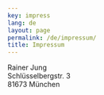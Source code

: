```yaml
---
key: impress
lang: de
layout: page
permalink: /de/impressum/
title: Impressum
---
```


Rainer Jung  
Schlüsselbergstr. 3  
81673 München
